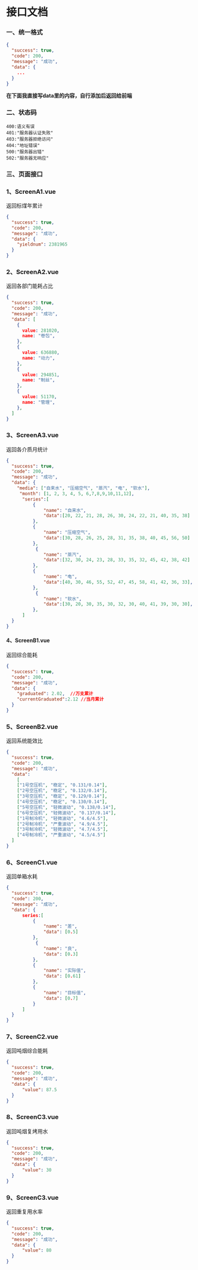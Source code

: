 # 接口文档

### 一、统一格式

```json
{
  "success": true,
  "code": 200,
  "message": "成功",
  "data": {
    ...
  }
}
```

**在下面我直接写data里的内容，自行添加后返回给前端**

### 二、状态码

```text
400:语义有误
401:"服务器认证失败"
403:"服务器拒绝访问"
404:"地址错误"
500:"服务器出错"
502:"服务器无响应"
```

### 三、页面接口

### 1、ScreenA1.vue  

返回标煤年累计

```json
{
  "success": true,
  "code": 200,
  "message": "成功",
  "data": {
    "yieldnum": 2381965
  }
}
```

### 2、ScreenA2.vue  

返回各部门能耗占比

```json
{
  "success": true,
  "code": 200,
  "message": "成功",
  "data": [
    {
      value: 281020,
      name: "卷包",
    },
    {
      value: 636880,
      name: "动力",
    },
    {
      value: 294851,
      name: "制丝",
    },
    {
      value: 51170,
      name: "管理",
    },
  ]
}
```



### 3、ScreenA3.vue  

返回各介质月统计

```json
{
  "success": true,
  "code": 200,
  "message": "成功",
  "data": {
    "media": ["自来水", "压缩空气", "蒸汽", "电", "软水"],
     "month": [1, 2, 3, 4, 5, 6,7,8,9,10,11,12],
      "series":[
          {
              "name": "自来水",
              "data":[20, 22, 21, 28, 26, 30, 24, 22, 21, 40, 35, 38]
          },
          {
              "name": "压缩空气",
              "data":[30, 28, 26, 25, 28, 31, 35, 38, 40, 45, 56, 50]
          },
           {
              "name": "蒸汽",
              "data":[32, 30, 24, 23, 28, 33, 35, 32, 45, 42, 38, 42]
          },
          {
              "name": "电",
              "data":[40, 30, 46, 55, 52, 47, 45, 58, 41, 42, 36, 33],
          },
           {
              "name": "软水",
              "data":[30, 20, 30, 35, 30, 32, 30, 40, 41, 39, 30, 30],
          },
      ]
  }
}
```

#### 4、ScreenB1.vue  

返回综合能耗

```json
{
  "success": true,
  "code": 200,
  "message": "成功",
  "data": {
    "graduated": 2.02,  //万支累计
    "currentGraduated":2.12 //当月累计
  }
}
```

### 5、ScreenB2.vue  

返回系统能效比

```json
{
  "success": true,
  "code": 200,
  "message": "成功",
  "data": 
   	[
    ["1号空压机", "稳定", "0.131/0.14"],
    ["2号空压机", "稳定", "0.132/0.14"],
    ["3号空压机", "稳定", "0.129/0.14"],
    ["4号空压机", "稳定", "0.130/0.14"],
    ["5号空压机", "轻微波动", "0.138/0.14"],
    ["6号空压机", "轻微波动", "0.137/0.14"],
    ["1号制冷机", "轻微波动", "4.6/4.5"],
    ["2号制冷机", "严重波动", "4.9/4.5"],
    ["3号制冷机", "轻微波动", "4.7/4.5"],
    ["4号制冷机", "严重波动", "4.5/4.5"]
  ]
}
```

### 6、ScreenC1.vue  

返回单箱水耗

```json
{
  "success": true,
  "code": 200,
  "message": "成功",
  "data": {
      series:[
          {
              "name": "差",
              "data": [0.5]
          },
           {
              "name": "良",
              "data": [0.3]
          },
          {
              "name": "实际值",
              "data": [0.61]
          },
          {
              "name": "目标值",
              "data": [0.7]
          }
      ]
  }
}
```

### 7、ScreenC2.vue  

返回吨烟综合能耗

```json
{
  "success": true,
  "code": 200,
  "message": "成功",
  "data": {
      "value": 87.5
  }
}
```

### 8、ScreenC3.vue  

返回吨烟复烤用水

```json
{
  "success": true,
  "code": 200,
  "message": "成功",
  "data": {
      "value": 30
  }
}
```

### 9、ScreenC3.vue  

返回重复用水率

```json
{
  "success": true,
  "code": 200,
  "message": "成功",
  "data": {
      "value": 80
  }
}
```

